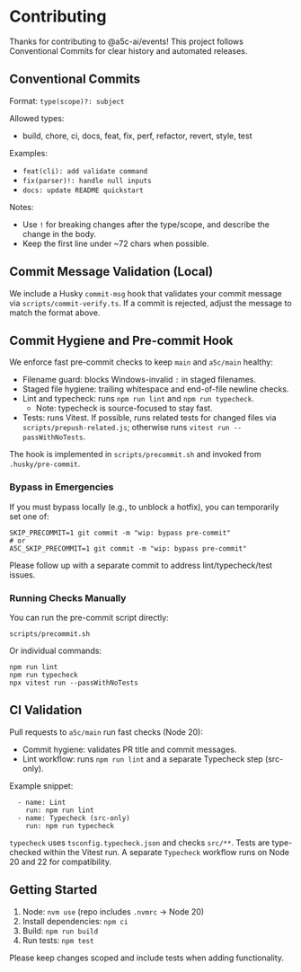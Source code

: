 # Contributing

Thanks for contributing to @a5c-ai/events! This project follows Conventional Commits for clear history and automated releases.

## Conventional Commits

Format: `type(scope)?: subject`

Allowed types:

- build, chore, ci, docs, feat, fix, perf, refactor, revert, style, test

Examples:

- `feat(cli): add validate command`
- `fix(parser)!: handle null inputs`
- `docs: update README quickstart`

Notes:

- Use `!` for breaking changes after the type/scope, and describe the change in the body.
- Keep the first line under ~72 chars when possible.

## Commit Message Validation (Local)

We include a Husky `commit-msg` hook that validates your commit message via `scripts/commit-verify.ts`. If a commit is rejected, adjust the message to match the format above.

## Commit Hygiene and Pre-commit Hook

We enforce fast pre-commit checks to keep `main` and `a5c/main` healthy:

- Filename guard: blocks Windows-invalid `:` in staged filenames.
- Staged file hygiene: trailing whitespace and end-of-file newline checks.
- Lint and typecheck: runs `npm run lint` and `npm run typecheck`.
  - Note: typecheck is source-focused to stay fast.
- Tests: runs Vitest. If possible, runs related tests for changed files via `scripts/prepush-related.js`; otherwise runs `vitest run --passWithNoTests`.

The hook is implemented in `scripts/precommit.sh` and invoked from `.husky/pre-commit`.

### Bypass in Emergencies

If you must bypass locally (e.g., to unblock a hotfix), you can temporarily set one of:

```
SKIP_PRECOMMIT=1 git commit -m "wip: bypass pre-commit"
# or
A5C_SKIP_PRECOMMIT=1 git commit -m "wip: bypass pre-commit"
```

Please follow up with a separate commit to address lint/typecheck/test issues.

### Running Checks Manually

You can run the pre-commit script directly:

```
scripts/precommit.sh
```

Or individual commands:

```
npm run lint
npm run typecheck
npx vitest run --passWithNoTests
```

## CI Validation

Pull requests to `a5c/main` run fast checks (Node 20):

- Commit hygiene: validates PR title and commit messages.
- Lint workflow: runs `npm run lint` and a separate Typecheck step (src-only).

Example snippet:

```
  - name: Lint
    run: npm run lint
  - name: Typecheck (src-only)
    run: npm run typecheck
```

`typecheck` uses `tsconfig.typecheck.json` and checks `src/**`. Tests are type-checked within the Vitest run. A separate `Typecheck` workflow runs on Node 20 and 22 for compatibility.

## Getting Started

1. Node: `nvm use` (repo includes `.nvmrc` → Node 20)
2. Install dependencies: `npm ci`
3. Build: `npm run build`
4. Run tests: `npm test`

Please keep changes scoped and include tests when adding functionality.
